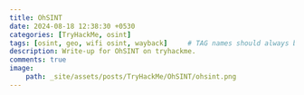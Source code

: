 ```yaml
---
title: OhSINT
date: 2024-08-18 12:38:30 +0530
categories: [TryHackMe, osint]
tags: [osint, geo, wifi osint, wayback]     # TAG names should always be lowercase
description: Write-up for OhSINT on tryhackme.
comments: true
image:
    path: _site/assets/posts/TryHackMe/OhSINT/ohsint.png
---
```


